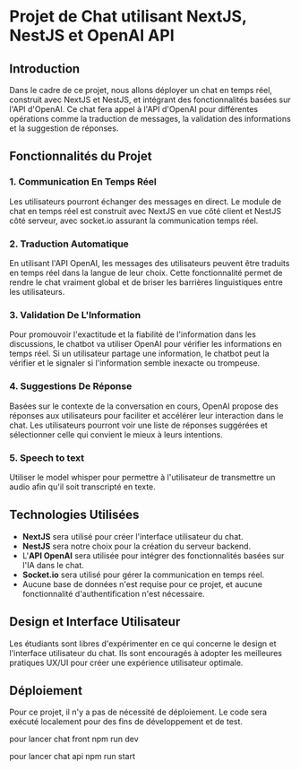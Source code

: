 # Projet de Chat utilisant NextJS, NestJS et OpenAI API 

## Introduction

Dans le cadre de ce projet, nous allons déployer un chat en temps réel, construit avec NextJS et NestJS, et intégrant des fonctionnalités basées sur l'API d'OpenAI. Ce chat fera appel à l'API d'OpenAI pour différentes opérations comme la traduction de messages, la validation des informations et la suggestion de réponses.

## Fonctionnalités du Projet

### 1. Communication En Temps Réel

Les utilisateurs pourront échanger des messages en direct. Le module de chat en temps réel est construit avec NextJS en vue côté client et NestJS côté serveur, avec socket.io assurant la communication temps réel.

### 2. Traduction Automatique

En utilisant l'API OpenAI, les messages des utilisateurs peuvent être traduits en temps réel dans la langue de leur choix. Cette fonctionnalité permet de rendre le chat vraiment global et de briser les barrières linguistiques entre les utilisateurs.

### 3. Validation De L'Information

Pour promouvoir l'exactitude et la fiabilité de l'information dans les discussions, le chatbot va utiliser OpenAI pour vérifier les informations en temps réel. Si un utilisateur partage une information, le chatbot peut la vérifier et le signaler si l'information semble inexacte ou trompeuse.

### 4. Suggestions De Réponse

Basées sur le contexte de la conversation en cours, OpenAI propose des réponses aux utilisateurs pour faciliter et accélérer leur interaction dans le chat. Les utilisateurs pourront voir une liste de réponses suggérées et sélectionner celle qui convient le mieux à leurs intentions.

### 5. Speech to text

Utiliser le model whisper pour permettre à l'utilisateur de transmettre un audio afin qu'il soit transcripté en texte.

## Technologies Utilisées

- **NextJS** sera utilisé pour créer l'interface utilisateur du chat.
- **NestJS** sera notre choix pour la création du serveur backend.
- L'**API OpenAI** sera utilisée pour intégrer des fonctionnalités basées sur l'IA dans le chat.
- **Socket.io** sera utilisé pour gérer la communication en temps réel.
- Aucune base de données n'est requise pour ce projet, et aucune fonctionnalité d'authentification n'est nécessaire.
  
## Design et Interface Utilisateur

Les étudiants sont libres d'expérimenter en ce qui concerne le design et l'interface utilisateur du chat. Ils sont encouragés à adopter les meilleures pratiques UX/UI pour créer une expérience utilisateur optimale.

## Déploiement

Pour ce projet, il n'y a pas de nécessité de déploiement. Le code sera exécuté localement pour des fins de développement et de test.

pour lancer chat front npm run dev

pour lancer chat api npm run start